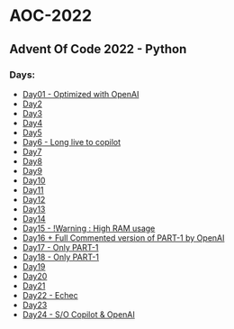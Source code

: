 <h1>AOC-2022</h1>
<h2>Advent Of Code 2022  -  Python</h2>

<h3>Days: </h3>
<ul>
    <li><a href="Day1/">Day01 - Optimized with OpenAI</a></li>
    <li><a href="Day2/">Day2</a></li>
    <li><a href="Day3/">Day3</a></li>
    <li><a href="Day4/">Day4</a></li>
    <li><a href="Day5/">Day5</a></li>
    <li><a href="Day6/">Day6 - Long live to copilot</a></li>
    <li><a href="Day7/">Day7</a></li>
    <li><a href="Day8/">Day8</a></li>
    <li><a href="Day9/">Day9</a></li>
    <li><a href="Day10/">Day10</a></li>
    <li><a href="Day11/">Day11</a></li>
    <li><a href="Day12/">Day12</a></li>
    <li><a href="Day13/">Day13</a></li>
    <li><a href="Day14/">Day14</a></li>
    <li><a href="Day15/">Day15 - !Warning : High RAM usage</a></li>
    <li><a href="Day16/">Day16 + Full Commented version of PART-1 by OpenAI</a></li>
    <li><a href="Day17/">Day17 - Only PART-1</a></li>
    <li><a href="Day18/">Day18 - Only PART-1</a></li>
    <li><a href="Day19/">Day19</a></li>
    <li><a href="Day20/">Day20</a></li>
    <li><a href="Day21/">Day21</a></li>
    <li><a href="Day22/">Day22 - Echec</a></li>
    <li><a href="Day23/">Day23</a></li>
    <li><a href="Day24/">Day24 - S/O Copilot & OpenAI</a></li>
</ul>
